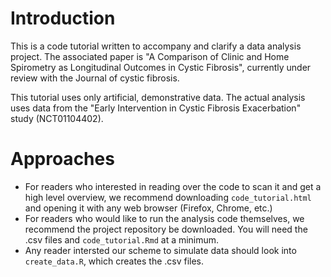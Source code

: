 # Introduction

This is a code tutorial written to accompany and clarify a data analysis project.  The associated paper is "A Comparison of Clinic and Home Spirometry as Longitudinal Outcomes in Cystic Fibrosis", currently under review with the Journal of cystic fibrosis.

This tutorial uses only artificial, demonstrative data.  The actual analysis uses data from the "Early Intervention in Cystic Fibrosis Exacerbation" study (NCT01104402).

# Approaches    

- For readers who interested in reading over the code to scan it and get a high level overview, we recommend downloading `code_tutorial.html` and opening it with any web browser (Firefox, Chrome, etc.)
- For readers who would like to run the analysis code themselves, we recommend the project repository be downloaded.  You will need the .csv files and `code_tutorial.Rmd` at a minimum.
- Any reader intersted our scheme to simulate data should look into `create_data.R`, which creates the .csv files.